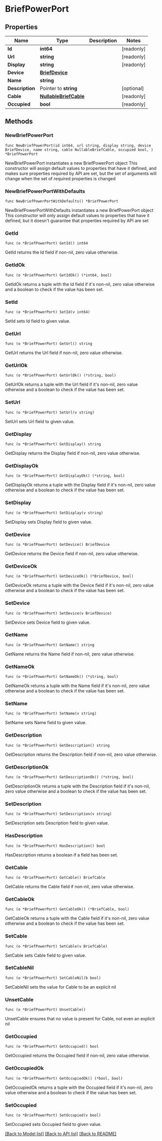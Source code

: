 # BriefPowerPort

## Properties

Name | Type | Description | Notes
------------ | ------------- | ------------- | -------------
**Id** | **int64** |  | [readonly] 
**Url** | **string** |  | [readonly] 
**Display** | **string** |  | [readonly] 
**Device** | [**BriefDevice**](BriefDevice.md) |  | 
**Name** | **string** |  | 
**Description** | Pointer to **string** |  | [optional] 
**Cable** | [**NullableBriefCable**](BriefCable.md) |  | [readonly] 
**Occupied** | **bool** |  | [readonly] 

## Methods

### NewBriefPowerPort

`func NewBriefPowerPort(id int64, url string, display string, device BriefDevice, name string, cable NullableBriefCable, occupied bool, ) *BriefPowerPort`

NewBriefPowerPort instantiates a new BriefPowerPort object
This constructor will assign default values to properties that have it defined,
and makes sure properties required by API are set, but the set of arguments
will change when the set of required properties is changed

### NewBriefPowerPortWithDefaults

`func NewBriefPowerPortWithDefaults() *BriefPowerPort`

NewBriefPowerPortWithDefaults instantiates a new BriefPowerPort object
This constructor will only assign default values to properties that have it defined,
but it doesn't guarantee that properties required by API are set

### GetId

`func (o *BriefPowerPort) GetId() int64`

GetId returns the Id field if non-nil, zero value otherwise.

### GetIdOk

`func (o *BriefPowerPort) GetIdOk() (*int64, bool)`

GetIdOk returns a tuple with the Id field if it's non-nil, zero value otherwise
and a boolean to check if the value has been set.

### SetId

`func (o *BriefPowerPort) SetId(v int64)`

SetId sets Id field to given value.


### GetUrl

`func (o *BriefPowerPort) GetUrl() string`

GetUrl returns the Url field if non-nil, zero value otherwise.

### GetUrlOk

`func (o *BriefPowerPort) GetUrlOk() (*string, bool)`

GetUrlOk returns a tuple with the Url field if it's non-nil, zero value otherwise
and a boolean to check if the value has been set.

### SetUrl

`func (o *BriefPowerPort) SetUrl(v string)`

SetUrl sets Url field to given value.


### GetDisplay

`func (o *BriefPowerPort) GetDisplay() string`

GetDisplay returns the Display field if non-nil, zero value otherwise.

### GetDisplayOk

`func (o *BriefPowerPort) GetDisplayOk() (*string, bool)`

GetDisplayOk returns a tuple with the Display field if it's non-nil, zero value otherwise
and a boolean to check if the value has been set.

### SetDisplay

`func (o *BriefPowerPort) SetDisplay(v string)`

SetDisplay sets Display field to given value.


### GetDevice

`func (o *BriefPowerPort) GetDevice() BriefDevice`

GetDevice returns the Device field if non-nil, zero value otherwise.

### GetDeviceOk

`func (o *BriefPowerPort) GetDeviceOk() (*BriefDevice, bool)`

GetDeviceOk returns a tuple with the Device field if it's non-nil, zero value otherwise
and a boolean to check if the value has been set.

### SetDevice

`func (o *BriefPowerPort) SetDevice(v BriefDevice)`

SetDevice sets Device field to given value.


### GetName

`func (o *BriefPowerPort) GetName() string`

GetName returns the Name field if non-nil, zero value otherwise.

### GetNameOk

`func (o *BriefPowerPort) GetNameOk() (*string, bool)`

GetNameOk returns a tuple with the Name field if it's non-nil, zero value otherwise
and a boolean to check if the value has been set.

### SetName

`func (o *BriefPowerPort) SetName(v string)`

SetName sets Name field to given value.


### GetDescription

`func (o *BriefPowerPort) GetDescription() string`

GetDescription returns the Description field if non-nil, zero value otherwise.

### GetDescriptionOk

`func (o *BriefPowerPort) GetDescriptionOk() (*string, bool)`

GetDescriptionOk returns a tuple with the Description field if it's non-nil, zero value otherwise
and a boolean to check if the value has been set.

### SetDescription

`func (o *BriefPowerPort) SetDescription(v string)`

SetDescription sets Description field to given value.

### HasDescription

`func (o *BriefPowerPort) HasDescription() bool`

HasDescription returns a boolean if a field has been set.

### GetCable

`func (o *BriefPowerPort) GetCable() BriefCable`

GetCable returns the Cable field if non-nil, zero value otherwise.

### GetCableOk

`func (o *BriefPowerPort) GetCableOk() (*BriefCable, bool)`

GetCableOk returns a tuple with the Cable field if it's non-nil, zero value otherwise
and a boolean to check if the value has been set.

### SetCable

`func (o *BriefPowerPort) SetCable(v BriefCable)`

SetCable sets Cable field to given value.


### SetCableNil

`func (o *BriefPowerPort) SetCableNil(b bool)`

 SetCableNil sets the value for Cable to be an explicit nil

### UnsetCable
`func (o *BriefPowerPort) UnsetCable()`

UnsetCable ensures that no value is present for Cable, not even an explicit nil
### GetOccupied

`func (o *BriefPowerPort) GetOccupied() bool`

GetOccupied returns the Occupied field if non-nil, zero value otherwise.

### GetOccupiedOk

`func (o *BriefPowerPort) GetOccupiedOk() (*bool, bool)`

GetOccupiedOk returns a tuple with the Occupied field if it's non-nil, zero value otherwise
and a boolean to check if the value has been set.

### SetOccupied

`func (o *BriefPowerPort) SetOccupied(v bool)`

SetOccupied sets Occupied field to given value.



[[Back to Model list]](../README.md#documentation-for-models) [[Back to API list]](../README.md#documentation-for-api-endpoints) [[Back to README]](../README.md)



